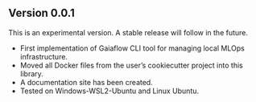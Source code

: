 ## Version 0.0.1

This is an experimental version. A stable release will follow in the future.

* First implementation of Gaiaflow CLI tool for managing local MLOps 
infrastructure.
* Moved all Docker files from the user’s cookiecutter project into this library.
* A documentation site has been created.
* Tested on Windows-WSL2-Ubuntu and Linux Ubuntu.
 
 